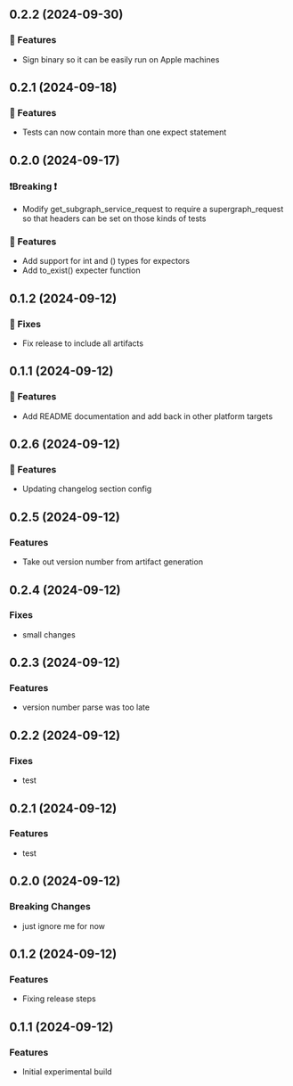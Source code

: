 ## 0.2.2 (2024-09-30)

### 🚀 Features

- Sign binary so it can be easily run on Apple machines

## 0.2.1 (2024-09-18)

### 🚀 Features

- Tests can now contain more than one expect statement

## 0.2.0 (2024-09-17)

### ❗️Breaking ❗

- Modify get_subgraph_service_request to require a supergraph_request so that headers can be set on those kinds of tests

### 🚀 Features

- Add support for int and () types for expectors
- Add to_exist() expecter function

## 0.1.2 (2024-09-12)

### 🐛 Fixes

- Fix release to include all artifacts

## 0.1.1 (2024-09-12)

### 🚀 Features

- Add README documentation and add back in other platform targets

## 0.2.6 (2024-09-12)

### 🚀 Features

- Updating changelog section config

## 0.2.5 (2024-09-12)

### Features

- Take out version number from artifact generation

## 0.2.4 (2024-09-12)

### Fixes

- small changes

## 0.2.3 (2024-09-12)

### Features

- version number parse was too late

## 0.2.2 (2024-09-12)

### Fixes

- test

## 0.2.1 (2024-09-12)

### Features

- test

## 0.2.0 (2024-09-12)

### Breaking Changes

- just ignore me for now

## 0.1.2 (2024-09-12)

### Features

- Fixing release steps

## 0.1.1 (2024-09-12)

### Features

- Initial experimental build
